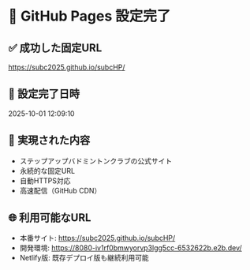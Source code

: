 # 🎉 GitHub Pages 設定完了

## ✅ 成功した固定URL
https://subc2025.github.io/subcHP/

## 📅 設定完了日時
2025-10-01 12:09:10

## 🎯 実現された内容
- ステップアップバドミントンクラブの公式サイト
- 永続的な固定URL
- 自動HTTPS対応
- 高速配信（GitHub CDN）

## 🌐 利用可能なURL
- 本番サイト: https://subc2025.github.io/subcHP/
- 開発環境: https://8080-iv1rf0bmwyorvp3lgg5cc-6532622b.e2b.dev/
- Netlify版: 既存デプロイ版も継続利用可能


